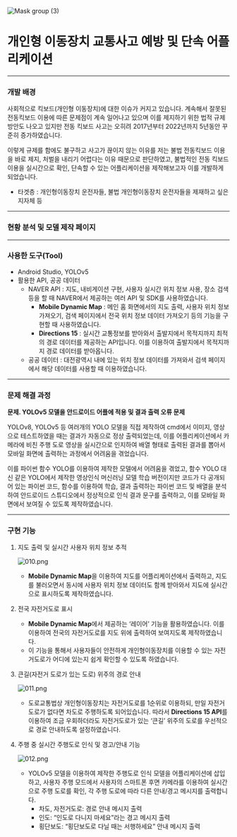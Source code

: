 ![Mask group (3)](https://github.com/hw20200500/quickboard/assets/117514148/b3980a08-e049-49db-81af-907fb88f1c56)
# 개인형 이동장치 교통사고 예방 및 단속 어플리케이션
------------------------------------------
### 개발 배경


사회적으로 킥보드(개인형 이동장치)에 대한 이슈가 커지고 있습니다. 계속해서 잘못된 전동킥보드 이용에 따른 문제점이 계속 일어나고 있으며 이를 제지하기 위한 법적 규제방안도 나오고 있지만 전동 킥보드 사고는 오히려 2017년부터 2022년까지 5년동안 꾸준히 증가하였습니다. 

이렇게 규제를 함에도 불구하고 사고가 끊이지 않는 이유를 저는 불법 전동킥보드 이용을 바로 제지, 처벌을 내리기 어렵다는 이유 때문으로 판단하였고, 불법적인 전동 킥보드 이용을 실시간으로 확인, 단속할 수 있는 어플리케이션을 제작해보고자 이를 개발하게 되었습니다. 

- 타겟층 : 개인형이동장치 운전자들, 불법 개인형이동장치 운전자들을 제재하고 싶은 지자체 등

------------------------------------------
### 현황 분석 및 모델 제작 페이지


------------------------------------------
### 사용한 도구(Tool)


- Android Studio, YOLOv5
- 활용한 API, 공공 데이터
    - NAVER API : 지도, 내비게이션 구현, 사용자 실시간 위치 정보 사용, 장소 검색 등을 할 때 NAVER에서 제공하는 여러 API 및 SDK를 사용하였습니다.
        - **Mobile Dynamic Map** : 메인 홈 화면에서의 지도 출력, 사용자 위치 정보 가져오기, 검색 페이지에서 전국 위치 정보 데이터 가져오기 등의 기능을 구현할 때 사용하였습니다.
        - **Directions 15** : 실시간 교통정보를 받아와서 출발지에서 목적지까지 최적의 경로 데이터를 제공하는  API입니다. 이를 이용하여 출발지에서 목적지까지 경로 데이터를 받아옵니다.
    - 공공 데이터 : 대전광역시 내에 있는 위치 정보 데이터를 가져와서 검색 페이지에서 해당 데이터를 사용할 때 이용하였습니다.

------------------------------------------
### 문제 해결 과정


**문제. YOLOv5 모델을 안드로이드 어플에 적용 및 결과 출력 오류 문제**

YOLOv8, YOLOv5 등 여러개의 YOLO 모델을 직접 제작하여 cmd에서 이미지, 영상으로 테스트하였을 때는 결과가 자동으로 정상 출력되었는데, 이를 어플리케이션에서 카메라에 비친 주행 도로 영상을 실시간으로 인지하여 배열 형태로 출력된 결과를 뽑아서 모바일 화면에 출력하는 과정에서 어려움을 겪었습니다. 

이를 파이썬 함수 YOLO를 이용하여 제작한 모델에서 어려움을 겪었고, 함수 YOLO 대신 같은 YOLO에서 제작한 영상인식 머신러닝 모델 학습 버전이지만 코드가 다 공개되어 있는 파이썬 코드, 함수를 이용하여 학습, 결과 출력하는 파이썬 코드 및 배열을 분석하여 안드로이드 스튜디오에서 정상적으로 인식 결과 문구를 출력하고, 이를 모바일 화면에서 보여질 수 있도록 제작하였습니다. 

------------------------------------------
### 구현 기능


1. 지도 출력 및 실시간 사용자 위치 정보 추적
    
    ![010.png](https://prod-files-secure.s3.us-west-2.amazonaws.com/29e7b272-6fb5-482e-ac07-035cc21930e6/80d787c2-a5d5-4792-a775-6c6eb596a455/010.png)
    
    - **Mobile Dynamic Map**을 이용하여 지도를 어플리케이션에서 출력하고, 지도를 불러오면서 동시에 사용자 위치 정보 데이터도 함께 받아와서 지도에 실시간으로 표시하도록 제작하였습니다.
    
2. 전국 자전거도로 표시
    - **Mobile Dynamic Map**에서 제공하는 ‘레이어’ 기능을 활용하였습니다. 이를 이용하여 전국의 자전거도로를 지도 위에 출력하여 보여지도록 제작하였습니다.
    - 이 기능을 통해서 사용자들이 안전하게 개인형이동장치를 이용할 수 있는 자전거도로가 어디에 있는지 쉽게 확인할 수 있도록 하였습니다.
    
3. 큰길(자전거 도로가 있는 도로) 위주의 경로 안내
    
    ![011.png](https://prod-files-secure.s3.us-west-2.amazonaws.com/29e7b272-6fb5-482e-ac07-035cc21930e6/bc3f1b21-64d3-4ce3-8f5a-53627b76eabc/011.png)
    
    - 도로교통법상 개인형이동장치는 자전거도로를 1순위로 이용하되, 만일 자전거도로가 없다면 차도로 주행하도록 되어있습니다. 따라서 **Directions 15 API**를 이용하여 조금 우회하더라도 자전거도로가 있는 ‘큰길’ 위주의 도로를 우선적으로 경로 안내하도록 설정하였습니다.
    
4. 주행 중 실시간 주행도로 인식 및 경고/안내 기능
    
    ![012.png](https://prod-files-secure.s3.us-west-2.amazonaws.com/29e7b272-6fb5-482e-ac07-035cc21930e6/fc800906-0425-4ab5-b0d5-ef53310ef722/012.png)
    
    - YOLOv5 모델을 이용하여 제작한 주행도로 인식 모델을 어플리케이션에 삽입하고, 사용자 주행 모드에서 사용자의 스마트폰 후면 카메라를 이용하여 실시간으로 주행 도로를 확인, 각 주행 도로에 따라 다른 안내/경고 메시지를 출력합니다.
        - 차도, 자전거도로: 경로 안내 메시지 출력
        - 인도: “인도로 다니지 마세요”라는 경고 메시지 출력
        - 횡단보도: “횡단보도로 다닐 때는 서행하세요” 안내 메시지 출력
